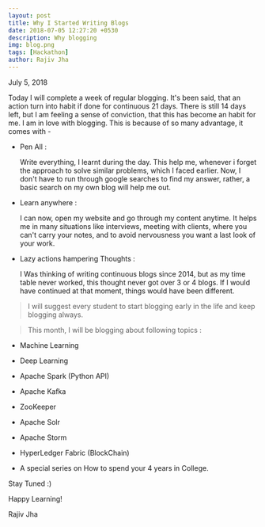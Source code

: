 ```yaml
---
layout: post
title: Why I Started Writing Blogs
date: 2018-07-05 12:27:20 +0530
description: Why blogging
img: blog.png
tags: [Hackathon]
author: Rajiv Jha
---
```


July 5, 2018

Today I will complete a week of regular blogging. It's been said, that an action turn into habit if done for continuous 21 days.
There is still 14 days left, but I am feeling a sense of conviction, that this has become an habit for me. I am in love with blogging.
This is because of so many advantage, it comes with - 

- Pen All :
  
  Write everything, I learnt during the day. This help me, whenever i forget the approach to solve similar problems, which I faced earlier. 
  Now, I don't have to run through google searches to find my answer, rather, a basic search on my own blog will help me out.

- Learn anywhere :
  
  I can now, open my website and go through my content anytime. It helps me in many situations like interviews, meeting with clients, where you can't carry your notes, and to avoid nervousness you want a last look of your work.

- Lazy actions hampering Thoughts :
  
  I Was thinking of writing continuous blogs since 2014, but as my time table never worked, this thought never got over 3 or 4 blogs.
  If I would have continued at that moment, things would have been different.

> I will suggest every student to start blogging early in the life and keep blogging always.
 
> This month, I will be blogging about following topics :

- Machine Learning
- Deep Learning
- Apache Spark (Python API)
- Apache Kafka
- ZooKeeper
- Apache Solr
- Apache Storm
- HyperLedger Fabric (BlockChain)

- A special series on How to spend your 4 years in College.

Stay Tuned :)

Happy Learning!

Rajiv Jha
